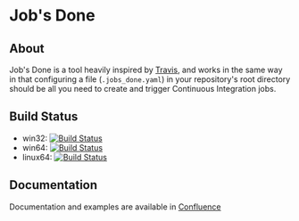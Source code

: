 Job's Done
===========

About
-----

Job's Done is a tool heavily inspired by [Travis](https://travis-ci.org/), and works in the same way in that configuring a file (`.jobs_done.yaml`) in your repository's root directory should be all you need to create and trigger Continuous Integration jobs.


Build Status
------------

* win32: [![Build Status](http://eden.fln.esss.com.br:9090/buildStatus/icon?job=jobs_done10-master-12.0-win32)](http://eden.fln.esss.com.br:9090/job/jobs_done10-master-12.0-win32/)
* win64: [![Build Status](http://eden.fln.esss.com.br:9090/buildStatus/icon?job=jobs_done10-master-12.0-win64)](http://eden.fln.esss.com.br:9090/job/jobs_done10-master-12.0-win64/)
* linux64: [![Build Status](http://eden.fln.esss.com.br:9090/buildStatus/icon?job=jobs_done10-master-12.0-linux64)](http://eden.fln.esss.com.br:9090/job/jobs_done10-master-12.0-linux64/)

Documentation
-----------

Documentation and examples are available in [Confluence](https://eden.esss.com.br/confluence/display/EDEN/Creating+CI+jobs+with+Job%27s+Done)
